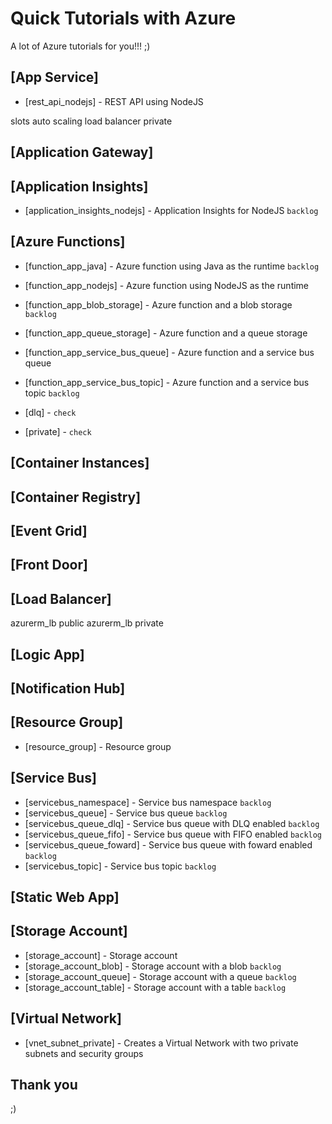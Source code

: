 # Quick Tutorials with Azure

A lot of Azure tutorials for you!!! ;)

## [App Service]

- [rest_api_nodejs] - REST API using NodeJS

slots
auto scaling
load balancer
private

## [Application Gateway]

## [Application Insights]

- [application_insights_nodejs] - Application Insights for NodeJS `backlog`

## [Azure Functions]

- [function_app_java] - Azure function using Java as the runtime `backlog`
- [function_app_nodejs] - Azure function using NodeJS as the runtime
- [function_app_blob_storage] - Azure function and a blob storage `backlog`
- [function_app_queue_storage] - Azure function and a queue storage
- [function_app_service_bus_queue] - Azure function and a service bus queue
- [function_app_service_bus_topic] - Azure function and a service bus topic `backlog`

- [dlq] - `check`
- [private] - `check`

## [Container Instances]

## [Container Registry]

## [Event Grid]

## [Front Door]

## [Load Balancer]

azurerm_lb public
azurerm_lb private

## [Logic App]

## [Notification Hub]

## [Resource Group]

- [resource_group] - Resource group

## [Service Bus]

- [servicebus_namespace] - Service bus namespace `backlog`
- [servicebus_queue] - Service bus queue `backlog`
- [servicebus_queue_dlq] - Service bus queue with DLQ enabled `backlog`
- [servicebus_queue_fifo] - Service bus queue with FIFO enabled `backlog`
- [servicebus_queue_foward] - Service bus queue with foward enabled `backlog`
- [servicebus_topic] - Service bus topic `backlog`

## [Static Web App]

## [Storage Account]

- [storage_account] - Storage account
- [storage_account_blob] - Storage account with a blob `backlog`
- [storage_account_queue] - Storage account with a queue `backlog`
- [storage_account_table] - Storage account with a table `backlog`

## [Virtual Network]

- [vnet_subnet_private] - Creates a Virtual Network with two private subnets and security groups

## Thank you

;)